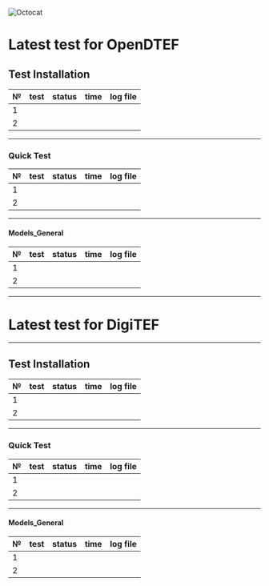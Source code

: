 ![Octocat](https://raw.githubusercontent.com/VatutinKirill/UniCFD-Lab-Testing/master/docs/small_final_compact.png)
# Latest test for OpenDTEF

## Test Installation
| **№** | **test**          | **status**   | **time**   | **log file**    |
|:------|:------------------|:---------|:-------|:------------|
|      1|                   |          |        |             |
|      2|                   |          |        |             |

* * *

### Quick Test
| **№** | **test**          | **status**   | **time**   | **log file**    |
|:------|:------------------|:-------------|:-----------|:----------------|
|      1|                   |              |            |                 |
|      2|                   |              |            |                 |

* * *

#### Models_General
| № | test          | status   | time   | log file    |
|:------|:------------------|:-------------|:-----------|:----------------|
|      1|                   |              |        |             |
|      2|                   |              |        |             |

* * *

# Latest test for DigiTEF
* * *
## Test Installation
| **№** | **test**          | **status**   | **time**   | **log file**    |
|:------|:------------------|:---------|:-------|:------------|
|      1|                   |          |        |             |
|      2|                   |          |        |             |

* * *
### Quick Test
| **№** | **test**          | **status**   | **time**   | **log file**    |
|:------|:------------------|:-------------|:-----------|:----------------|
|      1|                   |              |            |                 |
|      2|                   |              |            |                 |

* * *
#### Models_General
| № | test          | status   | time   | log file    |
|:------|:------------------|:-------------|:-----------|:----------------|
|      1|                   |              |        |             |
|      2|                   |              |        |             |
